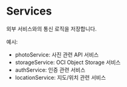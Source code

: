 # Services

외부 서비스와의 통신 로직을 저장합니다.

예시:
- photoService: 사진 관련 API 서비스
- storageService: OCI Object Storage 서비스
- authService: 인증 관련 서비스
- locationService: 지도/위치 관련 서비스